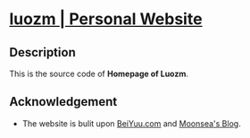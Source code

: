 # [luozm | Personal Website](http://luozm.github.io/Blog)
## Description
This is the source code of **Homepage of Luozm**.
## Acknowledgement
* The website is bulit upon [BeiYuu.com](http://beiyuu.com/) and [Moonsea's Blog](http://blog.moonsea.ac.cn/).
